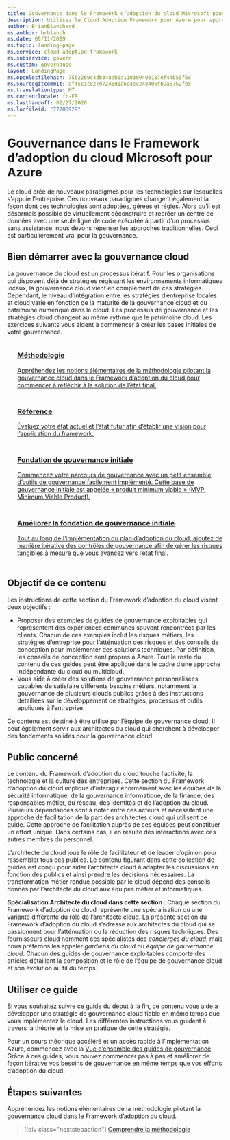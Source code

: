 ```yaml
---
title: Gouvernance dans le Framework d’adoption du cloud Microsoft pour Azure
description: Utilisez le Cloud Adoption Framework pour Azure pour apprendre à évaluer les stratégies existantes, à créer une fondation de gouvernance initiale et à ajouter des outils de gouvernance de manière itérative.
author: BrianBlanchard
ms.author: brblanch
ms.date: 09/11/2019
ms.topic: landing-page
ms.service: cloud-adoption-framework
ms.subservice: govern
ms.custom: governance
layout: LandingPage
ms.openlocfilehash: 75b2269c4db348ab6a110309490187ef44b55f6c
ms.sourcegitcommit: af45c1c027d7246d1a6e4ec248406fb9a8752fb5
ms.translationtype: HT
ms.contentlocale: fr-FR
ms.lasthandoff: 02/27/2020
ms.locfileid: "77706929"
---
```

# <a name="governance-in-the-microsoft-cloud-adoption-framework-for-azure"></a>Gouvernance dans le Framework d’adoption du cloud Microsoft pour Azure

Le cloud crée de nouveaux paradigmes pour les technologies sur lesquelles s’appuie l’entreprise. Ces nouveaux paradigmes changent également la façon dont ces technologies sont adoptées, gérées et régies. Alors qu’il est désormais possible de virtuellement déconstruire et recréer un centre de données avec une seule ligne de code exécutée à partir d’un processus sans assistance, nous devons repenser les approches traditionnelles. Ceci est particulièrement vrai pour la gouvernance.

## <a name="get-started-with-cloud-governance"></a>Bien démarrer avec la gouvernance cloud

La gouvernance du cloud est un processus itératif. Pour les organisations qui disposent déjà de stratégies régissant les environnements informatiques locaux, la gouvernance cloud vient en complément de ces stratégies. Cependant, le niveau d’intégration entre les stratégies d’entreprise locales et cloud varie en fonction de la maturité de la gouvernance cloud et du patrimoine numérique dans le cloud. Les processus de gouvernance et les stratégies cloud changent au même rythme que le patrimoine cloud. Les exercices suivants vous aident à commencer à créer les bases initiales de votre gouvernance.

<!-- markdownlint-disable MD033 -->

<ul class="panelContent cardsF">
    <li style="display: flex; flex-direction: column;">
        <a href="./methodology.md">
            <div class="cardSize">
                <div class="cardPadding" style="padding-bottom:10px;">
                    <div class="card" style="padding-bottom:10px;">
                        <div class="cardImageOuter">
                            <div class="cardImage">
                                <img alt="" src="../_images/icons/1.png" data-linktype="external">
                            </div>
                        </div>
                        <div class="cardText" style="padding-left:0px;">
                            <h3>Méthodologie</h3>
Appréhendez les notions élémentaires de la méthodologie pilotant la gouvernance cloud dans le Framework d’adoption du cloud pour commencer à réfléchir à la solution de l’état final.
                        </div>
                    </div>
                </div>
            </div>
        </a>
    </li>
    <li style="display: flex; flex-direction: column;">
        <a href="./benchmark.md">
            <div class="cardSize">
                <div class="cardPadding" style="padding-bottom:10px;">
                    <div class="card" style="padding-bottom:10px;">
                        <div class="cardImageOuter">
                            <div class="cardImage">
                                <img alt="" src="../_images/icons/2.png" data-linktype="external">
                            </div>
                        </div>
                        <div class="cardText" style="padding-left:0px;">
                            <h3>Référence</h3>
Évaluez votre état actuel et l’état futur afin d’établir une vision pour l’application du framework.
                        </div>
                    </div>
                </div>
            </div>
        </a>
    </li>
    <li style="display: flex; flex-direction: column;">
        <a href="./initial-foundation.md">
            <div class="cardSize">
                <div class="cardPadding" style="padding-bottom:10px;">
                    <div class="card" style="padding-bottom:10px;">
                        <div class="cardImageOuter">
                            <div class="cardImage">
                                <img alt="" src="../_images/icons/3.png" data-linktype="external">
                            </div>
                        </div>
                        <div class="cardText" style="padding-left:0px;">
                            <h3>Fondation de gouvernance initiale</h3>
Commencez votre parcours de gouvernance avec un petit ensemble d’outils de gouvernance facilement implémenté. Cette base de gouvernance initiale est appelée « produit minimum viable » (MVP, Minimum Viable Product).
                        </div>
                    </div>
                </div>
            </div>
        </a>
    </li>
    <li style="display: flex; flex-direction: column;">
        <a href="./foundation-improvements.md">
            <div class="cardSize">
                <div class="cardPadding" style="padding-bottom:10px;">
                    <div class="card" style="padding-bottom:10px;">
                        <div class="cardImageOuter">
                            <div class="cardImage">
                                <img alt="" src="../_images/icons/4.png" data-linktype="external">
                            </div>
                        </div>
                        <div class="cardText" style="padding-left:0px;">
                            <h3>Améliorer la fondation de gouvernance initiale</h3>
Tout au long de l’implémentation du plan d’adoption du cloud, ajoutez de manière itérative des contrôles de gouvernance afin de gérer les risques tangibles à mesure que vous avancez vers l’état final.
                        </div>
                    </div>
                </div>
            </div>
        </a>
    </li>
</ul>

<!-- markdownlint-enable MD033 -->

## <a name="objective-of-this-content"></a>Objectif de ce contenu

Les instructions de cette section du Framework d’adoption du cloud visent deux objectifs :

- Proposer des exemples de guides de gouvernance exploitables qui représentent des expériences communes souvent rencontrées par les clients. Chacun de ces exemples inclut les risques métiers, les stratégies d’entreprise pour l’atténuation des risques et des conseils de conception pour implémenter des solutions techniques. Par définition, les conseils de conception sont propres à Azure. Tout le reste du contenu de ces guides peut être appliqué dans le cadre d’une approche indépendante du cloud ou multicloud.
- Vous aide à créer des solutions de gouvernance personnalisées capables de satisfaire différents besoins métiers, notamment la gouvernance de plusieurs clouds publics grâce à des instructions détaillées sur le développement de stratégies, processus et outils appliqués à l’entreprise.

Ce contenu est destiné à être utilisé par l’équipe de gouvernance cloud. Il peut également servir aux architectes du cloud qui cherchent à développer des fondements solides pour la gouvernance cloud.

## <a name="intended-audience"></a>Public concerné

Le contenu du Framework d’adoption du cloud touche l’activité, la technologie et la culture des entreprises. Cette section du Framework d’adoption du cloud implique d’interagir énormément avec les équipes de la sécurité informatique, de la gouvernance informatique, de la finance, des responsables métier, du réseau, des identités et de l’adoption du cloud. Plusieurs dépendances sont à noter entre ces acteurs et nécessitent une approche de facilitation de la part des architectes cloud qui utilisent ce guide. Cette approche de facilitation auprès de ces équipes peut constituer un effort unique. Dans certains cas, il en résulte des interactions avec ces autres membres du personnel.

L’architecte du cloud joue le rôle de facilitateur et de leader d’opinion pour rassembler tous ces publics. Le contenu figurant dans cette collection de guides est conçu pour aider l’architecte cloud à adapter les discussions en fonction des publics et ainsi prendre les décisions nécessaires. La transformation métier rendue possible par le cloud dépend des conseils donnés par l’architecte du cloud aux équipes métier et informatiques.

**Spécialisation Architecte du cloud dans cette section :** Chaque section du Framework d’adoption du cloud représente une spécialisation ou une variante différente du rôle de l’architecte cloud. La présente section du Framework d’adoption du cloud s’adresse aux architectes du cloud qui se passionnent pour l’atténuation ou la réduction des risques techniques. Des fournisseurs cloud nomment ces spécialistes des *concierges du cloud*, mais nous préférons les appeler *gardiens du cloud* ou *équipe de gouvernance cloud*. Chacun des guides de gouvernance exploitables comporte des articles détaillant la composition et le rôle de l’équipe de gouvernance cloud et son évolution au fil du temps.

## <a name="use-this-guide"></a>Utiliser ce guide

Si vous souhaitez suivre ce guide du début à la fin, ce contenu vous aide à développer une stratégie de gouvernance cloud fiable en même temps que vous implémentez le cloud. Les différentes instructions vous guident à travers la théorie et la mise en pratique de cette stratégie.

Pour un cours théorique accéléré et un accès rapide à l’implémentation Azure, commencez avec la [Vue d’ensemble des guides de gouvernance](./guides/index.md). Grâce à ces guides, vous pouvez commencer pas à pas et améliorer de façon itérative vos besoins de gouvernance en même temps que vos efforts d’adoption du cloud.

## <a name="next-steps"></a>Étapes suivantes

Appréhendez les notions élémentaires de la méthodologie pilotant la gouvernance cloud dans le Framework d’adoption du cloud.

> [!div class="nextstepaction"]
> [Comprendre la méthodologie](./methodology.md)
